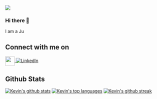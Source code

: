 <img src="[https://encrypted-tbn0.gstatic.com/images?q=tbn:ANd9GcQLJmHmoNlczAyaY96yazsigxkIa4rM2Q4yJQ&usqp=CAU](https://quizizz.com/media/resource/gs/quizizz-media/quizzes/1febf86d-d9a2-48e4-9182-f345093e83b2)">

### Hi there 👋
I am a Ju

## Connect with me on 
<p align="left">
  <a href="https://twitter.com/_its_kamau">
<img align="center" src="https://github.com/mishmanners/MishManners/blob/master/socials/twitter%20(2).png" title = "Twitter" alt="" height="30" />  </a>

  <a href="https://linkedin.com/in/kevin-kamau-68952b213/">
    <img src="https://img.shields.io/badge/LinkedIn-0077B5?logo=linkedin" alt="LinkedIn">
  </a>
</p>


## Github Stats

[![Kevin's github stats](https://github-readme-stats.vercel.app/api?username=Kevin-Nduati&theme=blue-green)](https://github.com/Kevin-Nduati/github-readme-stats)
[![Kevin's top languages](https://github-readme-stats.vercel.app/api/top-langs/?username=Kevin-Nduati&theme=blue-green)](https://github.com/Kevin-Nduati/github-readme-stats)
[![Kevin's github streak](https://github-readme-streak-stats.herokuapp.com/?user=Kevin-Nduati&theme=blue-green)](https://github.com/Kevin-Nduati/github-readme-streak-stats)

